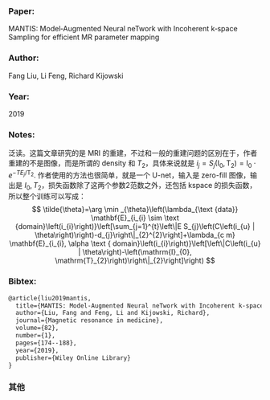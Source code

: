 ### Paper:

MANTIS: Model‐Augmented Neural neTwork with Incoherent k‐space Sampling for efficient MR parameter mapping

### Author:

Fang Liu, Li Feng, Richard Kijowski

### Year:

2019

### Notes:

泛读。这篇文章研究的是 MRI 的重建，不过和一般的重建问题的区别在于，作者重建的不是图像，而是所谓的 density 和 $T_2$，具体来说就是 $i_{j}=S_{j}\left(\mathrm{I}_{0}, \mathrm{T}_{2}\right)=\mathrm{I}_{0} \cdot e^{-T E_{j} / \mathrm{T}_{2}}$. 作者使用的方法也很简单，就是一个 U-net，输入是 zero-fill 图像，输出是 $I_0, T_2$，损失函数除了这两个参数2范数之外，还包括 kspace 的损失函数，所以整个训练可以写成：
$$
\tilde{\theta}=\arg \min _{\theta}\left(\lambda_{\text {data}} \mathbf{E}_{i_{i} \sim \text {domain}\left(i_{i}\right)}\left[\sum_{j=1}^{t}\left\|E S_{j}\left(C\left(i_{u} | \theta\right)\right)-d_{j}\right\|_{2}^{2}\right]+\lambda_{c m} \mathbf{E}_{i_{i}, \alpha \text { domain}\left(i_{i}\right)}\left[\left\|C\left(i_{u} | \theta\right)-\left(\mathrm{I}_{0}, \mathrm{T}_{2}\right)\right\|_{2}\right]\right)
$$

### Bibtex:

```latex
@article{liu2019mantis,
  title={MANTIS: Model-Augmented Neural neTwork with Incoherent k-space Sampling for efficient MR parameter mapping},
  author={Liu, Fang and Feng, Li and Kijowski, Richard},
  journal={Magnetic resonance in medicine},
  volume={82},
  number={1},
  pages={174--188},
  year={2019},
  publisher={Wiley Online Library}
}
```

### 其他

